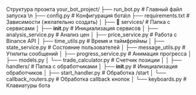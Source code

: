 Структура проэкта
your_bot_project/
├──  run_bot.py               # Главный файл запуска \n
├──  config.py                # Конфигурация бота\n
├──  requirements.txt         # Зависимости (желательно создать)
│
├── 📁 services/               # Папка с сервисами
│   ├──  __init__.py          # Инициализация сервисов
│   ├──  analysis_service.py  # Анализ цен
│   ├──  price_service.py     # Работа с Binance API
│   ├──  time_utils.py        # Время и таймфреймы
│   ├──  state_service.py     # Состояние пользователей
│   ├──  message_utils.py     # Утилиты сообщений
│   ├──  progress_service.py  # Анимация прогресса
│   ├──  models.py
│   └──  trade_calculator.py  # Счетчик позиции
│
│
├──  handlers/                # Папка с обработчиками
│   ├──  __init__.py          # Инициализация обработчиков
│   ├──  start_handler.py     # Обработка /start
│   └──  callback_routers.py  # Обработка callback кнопок
│
└──  keyboards.py             # Клавиатуры бота
